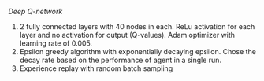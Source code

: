 *Deep Q-network*
1. 2 fully connected layers with 40 nodes in each. ReLu activation for each layer and no activation for output (Q-values). Adam optimizer with learning rate of 0.005.
2. Epsilon greedy algorithm with exponentially decaying epsilon. Chose the decay rate based on the performance of agent in a single run.
3. Experience replay with random batch sampling
